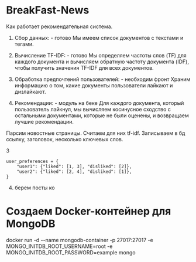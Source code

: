 # BreakFast-News

Как работает рекомендательная система.

1. Сбор данных: - готово
   Мы имеем список документов с текстами и тегами.

2. Вычисление TF-IDF: - готово
   Мы определяем частоты слов (TF) для каждого документа и вычисляем обратную частоту документа (IDF), чтобы получить значения TF-IDF для всех документов.

3. Обработка предпочтений пользователей: - необходим фронт
   Храним информацию о том, какие документы пользователи лайкают и дизлайкают.

4. Рекомендации: - модуль на беке
   Для каждого документа, который пользователь лайкнул, мы вычисляем косинусное сходство с остальными документами, которые не были оценены, и возвращаем лучшие рекомендации.

Парсим новостные страницы. Считаем для них tf-idf. Записываем в бд ссылку, заголовок, несколько ключевых слов.

3

```
user_preferences = {
    "user1": {"liked": [1, 3], "disliked": [2]},
    "user2": {"liked": [2, 4], "disliked": [1]},
}
```

4. берем посты ко

# Создаем Docker-контейнер для MongoDB

docker run -d --name mongodb-container -p 27017:27017 -e MONGO_INITDB_ROOT_USERNAME=root -e MONGO_INITDB_ROOT_PASSWORD=example mongo
